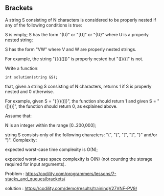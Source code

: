 Brackets
-------------
A string S consisting of N characters is considered to be properly nested if any of the following conditions is true:

S is empty;
S has the form "(U)" or "[U]" or "{U}" where U is a properly nested string; </p> 
S has the form "VW" where V and W are properly nested strings. </p>
For example, the string "{[()()]}" is properly nested but "([)()]" is not. </p>

Write a function:

    int solution(string &S);

that, given a string S consisting of N characters, returns 1 if S is properly nested and 0 otherwise.

For example, given S = "{[()()]}", the function should return 1 and given S = "([)()]", the function should return 0, as explained above.

Assume that:

N is an integer within the range [0..200,000]; </p>
string S consists only of the following characters: "(", "{", "[", "]", "}" and/or ")".
Complexity:

expected worst-case time complexity is O(N); </p>
expected worst-case space complexity is O(N) (not counting the storage required for input arguments).


Problem : https://codility.com/programmers/lessons/7-stacks_and_queues/brackets/ </p>
solution : https://codility.com/demo/results/trainingV27VNF-PV9/ </p>
